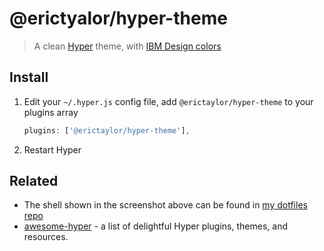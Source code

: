 # @erictyalor/hyper-theme

> A clean [Hyper](https://hyper.is) theme, with [IBM Design colors](https://github.com/IBM-Design/colors)

## Install

1. Edit your `~/.hyper.js` config file, add `@erictaylor/hyper-theme` to your plugins array

   ```js
   plugins: ['@erictaylor/hyper-theme'],
   ```

2. Restart Hyper

## Related

- The shell shown in the screenshot above can be found in [my dotfiles repo](https://github.com/erictaylor/.dotfiles)
- [awesome-hyper](https://github.com/bnb/awesome-hyper) - a list of delightful Hyper plugins, themes, and resources.

